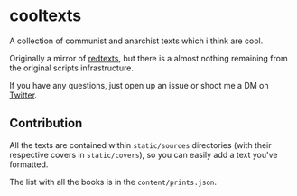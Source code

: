 # cooltexts

A collection of communist and anarchist texts which i think are cool.

Originally a mirror of [redtexts](https://github.com/redtexts/mirror-tools), but
there is a almost nothing remaining from the original scripts infrastructure.

If you have any questions, just open up an issue or shoot me a DM on [Twitter](https://twitter.com/problemicist).

## Contribution

All the texts are contained within `static/sources` directories (with their
respective covers in `static/covers`), so you can easily add a text you've formatted.

The list with all the books is in the `content/prints.json`.
